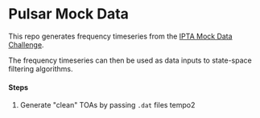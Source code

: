 # Pulsar Mock Data


This repo generates frequency timeseries from the [IPTA Mock Data Challenge](https://web.archive.org/web/20130108011819/http://www.ipta4gw.org/?page_id=126).

The frequency timeseries can then be used as data inputs to state-space filtering algorithms. 



#### Steps


1. Generate "clean" TOAs by passing `.dat` files tempo2
